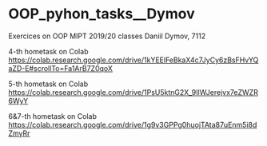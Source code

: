 # OOP_pyhon_tasks__Dymov
Exercices on OOP MIPT 2019/20 classes
Daniil Dymov, 7112

4-th hometask on Colab https://colab.research.google.com/drive/1kYEElFeBkaX4c7JyCy6zBsFHvYQaZD-E#scrollTo=Fa1ArB7Z0qoX

5-th hometask on Colab https://colab.research.google.com/drive/1PsU5ktnG2X_9IlWJerejvx7eZWZR6WyY

6&7-th hometask on Colab https://colab.research.google.com/drive/1g9v3GPPg0huojTAta87uEnm5i8dZmyRr
